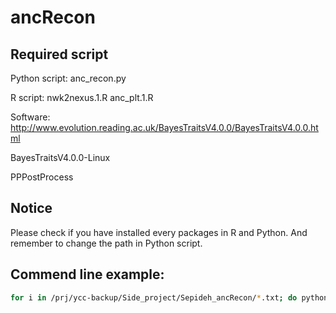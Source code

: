 # ancRecon

## Required script
Python script: 
anc_recon.py

R script: 
nwk2nexus.1.R
anc_plt.1.R

Software:
http://www.evolution.reading.ac.uk/BayesTraitsV4.0.0/BayesTraitsV4.0.0.html

BayesTraitsV4.0.0-Linux

PPPostProcess

## Notice
Please check if you have installed every packages in R and Python.
And remember to change the path in Python script.

## Commend line example:
```bash
for i in /prj/ycc-backup/Side_project/Sepideh_ancRecon/*.txt; do python /prj/ycc-backup/script/anc_recon.1.py $i; done;
```

